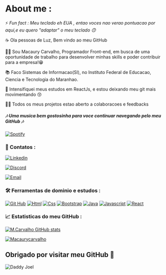 # About me : 


⚡️ *Fun fact : Meu teclado eh EUA , entao voces nao verao pontuacao por aqui,e eu quero "adaptar" o meu teclado 🙃*

☕ Ola pessoas de Luz, Bem vindo ao meu GitHub

👩‍💻 Sou Macaury Carvalho, Programador Front-end, em busca de uma oportunidade de trabalho para desenvolver minhas skills e poder contribuir para a empresa!😁

📚 Faco Sistemas de Informacao(SI), no Instituto Federal de Educacao, Ciencia e Tecnologia do Maranhao. 

🧠 Intensifiquei meus estudos em ReactJs, e estou deixando meu git mais movimentando 😚

👯‍♀️ Todos os meus projetos estao aberto a colaboracoes e feedbacks


##### 🎶 Uma musica bem gostosinha para voce continuar navegando pelo meu GitHub 🎶

[![Spotify](https://img.shields.io/badge/Spotify-1ED760?&style=for-the-badge&logo=spotify&logoColor=white)](https://open.spotify.com/track/3QDJootXR3UGWemq0DKqoH?si=23770c7130ea4bee)


### 📮 Contatos :


[![Linkedin](https://img.shields.io/badge/LinkedIn-0077B5?style=for-the-badge&logo=linkedin&logoColor=white )](https://www.linkedin.com/in/macaury-carvalho-5011b8205)

[![Discord](	https://img.shields.io/badge/Discord-7289DA?style=for-the-badge&logo=discord&logoColor=white)](https://discord.com/channels/@M.C4rvalho#3693)

[![Email](https://img.shields.io/badge/Gmail-D14836?style=for-the-badge&logo=gmail&logoColor=white)](https://mail.google.com/mail/u/4/#inbox?compose=new)


### 🛠 Ferramentas de dominio e estudos :


[![Git Hub](https://img.shields.io/badge/GitHub-100000?style=for-the-badge&logo=github&logoColor=white)](https://github.com/macaury?tab=repositories)
[![Html](https://img.shields.io/badge/HTML5-E34F26?style=for-the-badge&logo=html5&logoColor=white)](https://github.com/macaury?tab=repositories)
[![Css](https://img.shields.io/badge/CSS3-1572B6?style=for-the-badge&logo=css3&logoColor=white)](https://github.com/macaury?tab=repositories)
[![Bootstrap](https://img.shields.io/badge/Bootstrap-563D7C?style=for-the-badge&logo=bootstrap&logoColor=white)](https://github.com/macaury?tab=repositories)
[![Java](https://img.shields.io/badge/Java-ED8B00?style=for-the-badge&logo=java&logoColor=white)](https://github.com/macaury?tab=repositories)
[![Javascript](https://img.shields.io/badge/JavaScript-F7DF1E?style=for-the-badge&logo=javascript&logoColor=black)](https://github.com/macaury?tab=repositories)
[![React](https://img.shields.io/badge/React-20232A?style=for-the-badge&logo=react&logoColor=61DAFB)](https://github.com/macaury?tab=repositories)


### 📈 Estatisticas do meu GitHub : 

[![M.Carvalho GitHub stats](https://github-readme-stats.vercel.app/api?username=macaury&show_icons=true&theme=dracula)](https://github.com/macaury?tab=repositories)

[![Macaurycarvalho](https://github-readme-stats.vercel.app/api/top-langs/?username=macaury&layout=compact&langs_count=7&theme=dracula)](https://github.com/macaury?tab=repositories)


## Obrigado por visitar meu GitHub 💞 

![Daddy Joel](https://user-images.githubusercontent.com/64115668/197284211-419aff5f-fd30-4782-811e-f94191d2d564.png)

